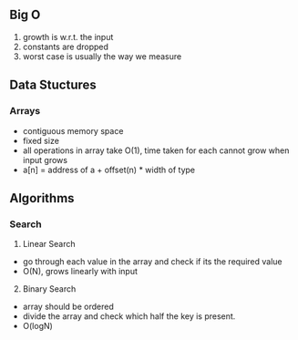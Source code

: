 ## Big O
1. growth is w.r.t. the input
2. constants are dropped
3. worst case is usually the way we measure


## Data Stuctures

### Arrays

- contiguous memory space
- fixed size
- all operations in array take O(1), time taken for each cannot grow when input grows
- a[n]  = address of a + offset(n) * width of type

## Algorithms

### Search

1. Linear Search
- go through each value in the array and check if its the required value
- O(N), grows linearly with input

2. Binary Search
- array should be ordered
- divide the array and check which half the key is present.
- O(logN)
